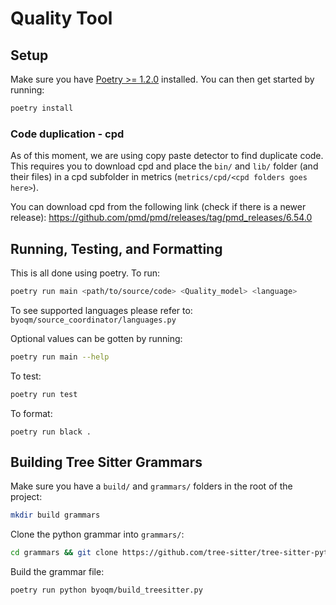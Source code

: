 # Quality Tool

## Setup

Make sure you have [Poetry >= 1.2.0](https://python-poetry.org/docs/) installed.
You can then get started by running:

```sh
poetry install
```

### Code duplication - cpd

As of this moment, we are using copy paste detector to find duplicate code.
This requires you to download cpd and place the `bin/` and `lib/` folder (and their files) in a cpd subfolder in metrics (`metrics/cpd/<cpd folders goes here>`).

You can download cpd from the following link (check if there is a newer release): https://github.com/pmd/pmd/releases/tag/pmd_releases/6.54.0

## Running, Testing, and Formatting

This is all done using poetry. To run:

```sh
poetry run main <path/to/source/code> <Quality_model> <language>
```

To see supported languages please refer to: `byoqm/source_coordinator/languages.py`

Optional values can be gotten by running:

```sh
poetry run main --help
```

To test:

```sh
poetry run test
```

To format:

```
poetry run black .
```


## Building Tree Sitter Grammars

Make sure you have a `build/` and `grammars/` folders in the root of the project:

```sh
mkdir build grammars
```

Clone the python grammar into `grammars/`:


```sh
cd grammars && git clone https://github.com/tree-sitter/tree-sitter-python && git clone https://github.com/tree-sitter/tree-sitter-c-sharp && git clone https://github.com/tree-sitter/tree-sitter-java && cd -
```

Build the grammar file:

```sh
poetry run python byoqm/build_treesitter.py
```
